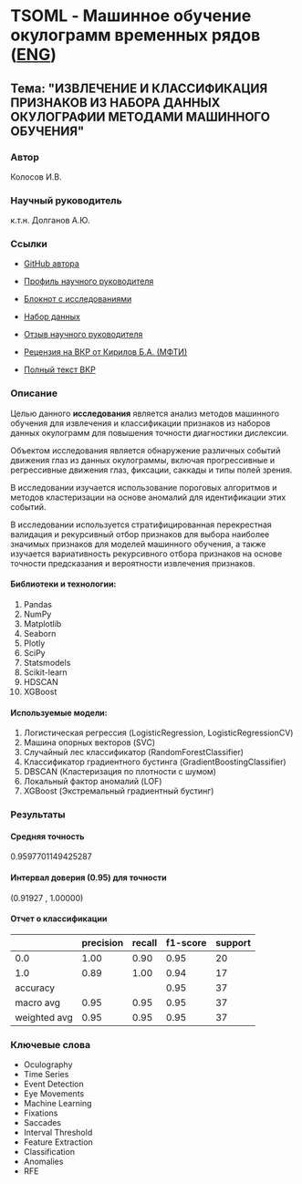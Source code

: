 # TSOML - Машинное обучение окулограмм временных рядов ([ENG](https://github.com/termik88/VKR_ML/blob/main/README.md))
## Тема: "ИЗВЛЕЧЕНИЕ И КЛАССИФИКАЦИЯ ПРИЗНАКОВ ИЗ НАБОРА ДАННЫХ ОКУЛОГРАФИИ МЕТОДАМИ МАШИННОГО ОБУЧЕНИЯ"

### Автор

Колосов И.В.

### Научный руководитель

к.т.н. Долганов А.Ю.

### Ссылки

- [GitHub автора](https://github.com/termik88)

- [Профиль научного руководителя](https://urfu.ru/ru/about/personal-pages/Personal/person/anton.dolganov/)

- [Блокнот c исследованиями](https://github.com/termik88/VKR_ML/blob/main/vkr_research.ipynb)

- [Набор данных](https://figshare.com/collections/Screening_for_Dyslexia_Using_Eye_Tracking_During_Reading/3521379)

- [Отзыв научного руководителя](https://github.com/termik88/VKR_ML/blob/main/review%20-%20Scientific%20Supervisor.pdf)

- [Рецензия на ВКР от Кирилов Б.А. (МФТИ)](https://github.com/termik88/VKR_ML/blob/main/review%20-%20Expert.pdf)

- [Полный текст ВКР](https://github.com/termik88/VKR_ML/blob/main/text_vkr.pdf) 

### Описание
Целью данного **исследования** является анализ методов машинного
обучения для извлечения и классификации признаков из наборов данных
окулограмм для повышения точности диагностики дислексии.

Объектом исследования является обнаружение различных событий
движения глаз из данных окулограммы, включая прогрессивные и
регрессивные движения глаз, фиксации, саккады и типы полей зрения.

В исследовании изучается использование пороговых алгоритмов и
методов кластеризации на основе аномалий для идентификации этих событий.

В исследовании используется стратифицированная перекрестная
валидация и рекурсивный отбор признаков для выбора наиболее значимых
признаков для моделей машинного обучения, а также изучается вариативность
рекурсивного отбора признаков на основе точности предсказания и
вероятности извлечения признаков.

#### Библиотеки и технологии:
1.	Pandas
2.	NumPy
3.	Matplotlib
4.	Seaborn
5.	Plotly
6.	SciPy
7.	Statsmodels
8.	Scikit-learn
9.	HDSCAN
10.	XGBoost
#### Используемые модели:
1.	Логистическая регрессия (LogisticRegression, LogisticRegressionCV)
2.	Машина опорных векторов (SVC)
3.	Случайный лес классификатор (RandomForestClassifier)
4.	Классификатор градиентного бустинга (GradientBoostingClassifier)
5.	DBSCAN (Кластеризация по плотности с шумом)
6.	Локальный фактор аномалий (LOF)
7.	XGBoost (Экстремальный градиентный бустинг)


### Результаты

#### Средняя точность
0.9597701149425287

#### Интервал доверия (0.95) для точности
(0.91927 , 1.00000)

#### Отчет о классификации

|  | precision | recall | f1-score | support |
| --- | --- | --- | --- | --- |
| 0.0 | 1.00 | 0.90 | 0.95 | 20 |
| 1.0 | 0.89 | 1.00 | 0.94 | 17 |
| accuracy |  |  | 0.95 | 37 |
| macro avg | 0.95 | 0.95 | 0.95 | 37 |
| weighted avg | 0.95 | 0.95 | 0.95 | 37 |

### Ключевые слова

* Oculography
* Time Series
* Event Detection
* Eye Movements
* Machine Learning
* Fixations
* Saccades
* Interval Threshold
* Feature Extraction
* Classification
* Anomalies
* RFE

